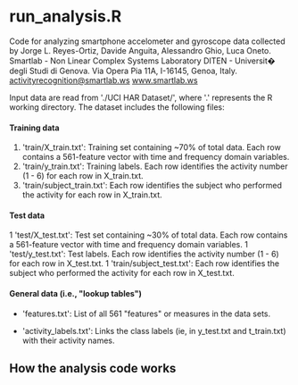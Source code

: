 # run_analysis.R

Code for analyzing smartphone accelometer and gyroscope data collected by
Jorge L. Reyes-Ortiz, Davide Anguita, Alessandro Ghio, Luca Oneto.
Smartlab - Non Linear Complex Systems Laboratory
DITEN - Universit� degli Studi di Genova.
Via Opera Pia 11A, I-16145, Genoa, Italy.
activityrecognition@smartlab.ws
www.smartlab.ws

Input data are read from './UCI HAR Dataset/', where '.' represents
the R working directory. The dataset includes the following files:

#### Training data
1. 'train/X_train.txt': Training set containing ~70% of total data. Each row contains a 561-feature vector with time and frequency domain variables.
1. 'train/y_train.txt': Training labels. Each row identifies the activity number (1 - 6) for each row in X_train.txt.
1. 'train/subject_train.txt': Each row identifies the subject who performed the activity for each row in X_train.txt.

#### Test data
1 'test/X_test.txt': Test set containing ~30% of total data. Each row contains a 561-feature vector with time and frequency domain variables.
1 'test/y_test.txt': Test labels. Each row identifies the activity number (1 - 6) for each row in X_test.txt.
1 'train/subject_test.txt': Each row identifies the subject who performed the activity for each row in X_test.txt.

#### General data (i.e., "lookup tables")
- 'features.txt': List of all 561 "features" or measures in the data sets.

- 'activity_labels.txt': Links the class labels (ie, in y_test.txt and t_train.txt) with their activity names.

## How the analysis code works


